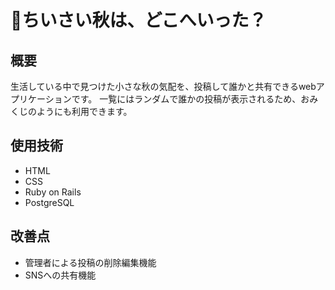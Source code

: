 # 🍂ちいさい秋は、どこへいった？

## 概要
生活している中で見つけた小さな秋の気配を、投稿して誰かと共有できるwebアプリケーションです。
一覧にはランダムで誰かの投稿が表示されるため、おみくじのようにも利用できます。

## 使用技術
- HTML
- CSS
- Ruby on Rails
- PostgreSQL

## 改善点
- 管理者による投稿の削除編集機能
- SNSへの共有機能
